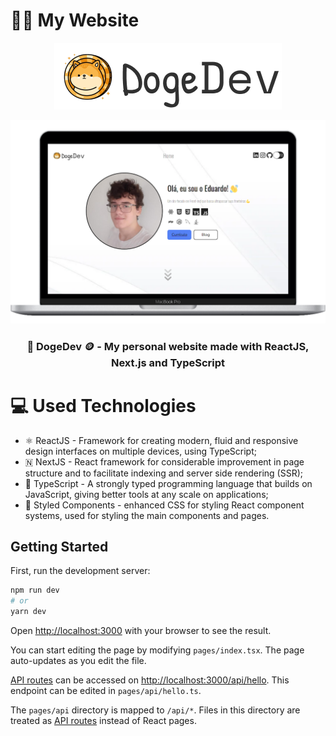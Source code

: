 # 👨‍💻 My Website

<p align="center">
  <img src="public/images/lightLogo.png" />
</p>

<p align="center">
  <img src="public/images/mockup-screen.png" /> 
</p>
 
<h3 align="center">🐶 DogeDev 🪙 - My personal website made with ReactJS, Next.js and TypeScript</h3>

# 💻 Used Technologies

- ⚛️ ReactJS - Framework for creating modern, fluid and responsive design interfaces on multiple devices, using TypeScript;
- 🇳 NextJS - React framework for considerable improvement in page structure and to facilitate indexing and server side rendering (SSR);
- 💙 TypeScript - A strongly typed programming language that builds on JavaScript, giving better tools at any scale on applications;
- 💅 Styled Components - enhanced CSS for styling React component systems, used for styling the main components and pages.

## Getting Started

First, run the development server:

```bash
npm run dev
# or
yarn dev
```

Open [http://localhost:3000](http://localhost:3000) with your browser to see the result.

You can start editing the page by modifying `pages/index.tsx`. The page auto-updates as you edit the file.

[API routes](https://nextjs.org/docs/api-routes/introduction) can be accessed on [http://localhost:3000/api/hello](http://localhost:3000/api/hello). This endpoint can be edited in `pages/api/hello.ts`.

The `pages/api` directory is mapped to `/api/*`. Files in this directory are treated as [API routes](https://nextjs.org/docs/api-routes/introduction) instead of React pages.

<!-- ## Deploy on Vercel

The easiest way to deploy your Next.js app is to use the [Vercel Platform](https://vercel.com/new?utm_medium=default-template&filter=next.js&utm_source=create-next-app&utm_campaign=create-next-app-readme) from the creators of Next.js.

Check out our [Next.js deployment documentation](https://nextjs.org/docs/deployment) for more details. -->
